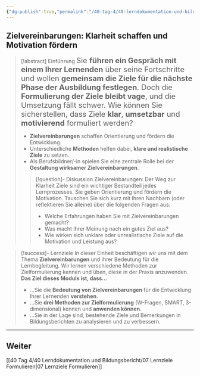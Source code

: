 ```yaml
---
{"dg-publish":true,"permalink":"/40-tag-4/40-lerndokumentation-und-bildungsbericht/06-zielvereinbarungen/"}
---
```



## Zielvereinbarungen: Klarheit schaffen und Motivation fördern

>[!abstract] Einführung
><span style="font-size: 20px;">Sie **führen ein Gespräch mit einem Ihrer Lernenden** über seine Fortschritte und wollen **gemeinsam die Ziele für die nächste Phase der Ausbildung festlegen**. Doch die **Formulierung der Ziele bleibt vage**, und die Umsetzung fällt schwer. Wie können Sie sicherstellen, dass Ziele **klar**, **umsetzbar** und **motivierend** formuliert werden?</span>
>* **Zielvereinbarungen** schaffen Orientierung und fördern die Entwicklung.
>* Unterschiedliche **Methoden** helfen dabei, **klare und realistische Ziele** zu setzen.
>* Als Berufsbildner/-in spielen Sie eine zentrale Rolle bei der **Gestaltung wirksamer Zielvereinbarungen**.
>
>>[!question]- Diskussion Zielvereinbarungen: Der Weg zur Klarheit
>>Ziele sind ein wichtiger Bestandteil jedes Lernprozesses. Sie geben Orientierung und fördern die Motivation. Tauschen Sie sich kurz mit Ihren Nachbarn (oder reflektieren Sie alleine) über die folgenden Fragen aus:
>>* Welche Erfahrungen haben Sie mit Zielvereinbarungen gemacht?
>>* Was macht Ihrer Meinung nach ein gutes Ziel aus?
>>* Wie wirken sich unklare oder unrealistische Ziele auf die Motivation und Leistung aus?

>[!success]- Lernziele
>In dieser Einheit beschäftigen wir uns mit dem Thema **Zielvereinbarungen** und ihrer Bedeutung für die Lernbegleitung. Wir lernen verschiedene Methoden zur Zielformulierung kennen und üben, diese in der Praxis anzuwenden.
>**Das Ziel dieses Moduls ist, dass…**
>* …Sie die **Bedeutung von Zielvereinbarungen** für die Entwicklung Ihrer Lernenden **verstehen**.
>* …Sie **drei Methoden zur Zielformulierung** (W-Fragen, SMART, 3-dimensional) kennen und **anwenden können**.
>* …Sie in der Lage sind, bestehende Ziele und Bemerkungen in Bildungsberichten zu analysieren und zu verbessern.

---
## Weiter
[[40 Tag 4/40 Lerndokumentation und Bildungsbericht/07 Lernziele Formulieren\|07 Lernziele Formulieren]]
